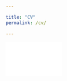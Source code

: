 ```yaml
---

title: "CV"
permalink: /cv/

---
```

<embed src="/files/pdf/CV.pdf" type="application/pdf" width="150" height="90">


